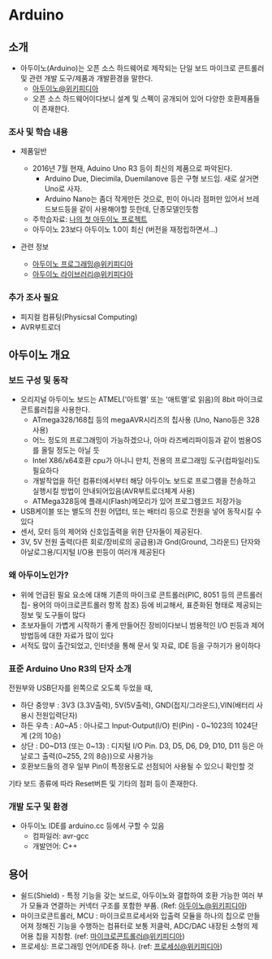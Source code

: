 # Arduino

## 소개

* 아두이노(Arduino)는 오픈 소스 하드웨어로 제작되는 단일 보드 마이크로 콘트롤러 및 관련 개발 도구/제품과 개발환경을 말한다.
   - [아두이노@위키피디아](https://ko.wikipedia.org/wiki/%EC%95%84%EB%91%90%EC%9D%B4%EB%85%B8)
   - 오픈 소스 하드웨어이다보니 설계 및 스펙이 공개되어 있어 다양한 호환제품들이 존재한다.

### 조사 및 학습 내용

* 제품일반
   - 2016년 7월 현재, Aduino Uno R3 등이 최신의 제품으로 파악된다.
      - Arduino Due, Diecimila, Duemilanove 등은 구형 보드임. 새로 살거면 Uno로 사자.
      - Arduino Nano는 좀더 작게만든 것으로, 핀이 아니라 점퍼만 있어서 브레드보드등을 같이 사용해야할 듯한데, 단종모델인듯함
   - 주학습자료: [나의 첫 아두이노 프로젝트](http://book.daum.net/detail/book.do?bookid=KOR9788966260676)
   - 아두이노 23보다 아두이노 1.0이 최신 (버전을 재정립하면서...)

* 관련 정보
   - [아두이노 프로그래밍@위키피디아](https://ko.wikipedia.org/wiki/%EC%95%84%EB%91%90%EC%9D%B4%EB%85%B8_%ED%94%84%EB%A1%9C%EA%B7%B8%EB%9E%98%EB%B0%8D)
   - [아두이노 라이브러리@위키피다아](https://ko.wikipedia.org/wiki/%EC%95%84%EB%91%90%EC%9D%B4%EB%85%B8_%EB%9D%BC%EC%9D%B4%EB%B8%8C%EB%9F%AC%EB%A6%AC)

### 추가 조사 필요
   - 피지컬 컴퓨팅(Physicsal Computing)
   - AVR부트로더

## 아두이노 개요

### 보드 구성 및 동작
   - 오리지널 아두이노 보드는 ATMEL('아트멜' 또는 '애트멜'로 읽음)의 8bit 마이크로 콘트롤러칩을 사용한다.
      - ATmega328/168칩 등의 megaAVR시리즈의 칩사용 (Uno, Nano등은 328사용)
      - 어느 정도의 프로그래밍이 가능하겠으나, 아마 라즈베리파이등과 같이 범용OS를 올릴 정도는 아닐 듯
      - Intel X86/x64호환 cpu가 아니니 만치, 전용의 프로그래밍 도구(컴파일러)도 필요하다
      - 개발작업을 하던 컴퓨터에서부터 해당 아두이노 보드로 프로그램을 전송하고 실행시킬 방법이 안내되어있음(AVR부트로더체계 사용)
      - ATMega328등에 플래시(Flash)메모리가 있어 프로그램코드 저장가능
   - USB케이블 또는 별도의 전원 어댑터, 또는 배터리 등으로 전원을 넣어 동작시킬 수 있다
   - 센서, 모터 등의 제어와 신호입출력을 위한 단자들이 제공된다.
   - 3V, 5V 전원 출력(다른 회로/장비로의 공급용)과 Gnd(Ground, 그라운드) 단자와 아날로그용/디지털 I/O용 핀등이 여러개 제공된다

### 왜 아두이노인가?
   - 위에 언급된 필요 요소에 대해 기존의 마이크로 콘트롤러(PIC, 8051 등의 콘트롤러칩- 용어의 마이크로콘트롤러 항목 참조) 등에 비교해서, 표준화된 형태로 제공되는 정보 및 도구들이 많다
   - 초보자들이 가볍게 시작하기 좋게 만들어진 장비이다보니 범용적인 I/O 핀등과 제어방법등에 대한 자료가 많이 있다
   - 서적도 많이 출간되었고, 인터넷을 통해 문서 및 자료, IDE 등을 구하기가 용이하다

### 표준 Arduino Uno R3의 단자 소개

전원부와 USB단자를 왼쪽으로 오도록 두었을 때,

   - 하단 중앙부 : 3V3 (3.3V출력), 5V(5V출력), GND(접지/그라운드),VIN(배터리 사용시 전원입력단자)
   - 하든 우측 : A0~A5 : 아나로그 Input-Output(I/O) 핀(Pin) - 0~1023의 1024단계 (2의 10승)
   - 상단 : D0~D13 (또는 0~13) : 디지털 I/O Pin. D3, D5, D6, D9, D10, D11 등은 아날로그 출력(0~255, 2의 8승))으로 사용가능
   - 호환보드들의 경우 일부 Pin이 특정용도로 선점되어 사용될 수 있으니 확인할 것


기타 보드 종류에 따라 Reset버튼 및 기타의 점퍼 등이 존재한다.

### 개발 도구 및 환경

* 아두이노 IDE를 arduino.cc 등에서 구할 수 있음
   - 컴파일러: avr-gcc
   - 개발언어: C++


## 용어

* 쉴드(Shield) - 특정 기능을 갖는 보드로, 아두이노와 결합하여 호환 가능한 여러 부가 모듈과 연결하는 커넥터 구조를 포함한 부품.
(Ref: [아두이노@위키피디아](https://ko.wikipedia.org/wiki/%EC%95%84%EB%91%90%EC%9D%B4%EB%85%B8#.EC.89.B4.EB.93.9C))
* 마이크로콘트롤러, MCU : 마이크로프로세서와 입출력 모듈을 하나의 칩으로 만들어져 정해진 기능을 수행하는 컴퓨터로 보통 저클럭, ADC/DAC 내장된 소형의 제어용 칩을 지칭함. (ref: [마이크로콘트롤러@위키피디아](https://ko.wikipedia.org/wiki/%EB%A7%88%EC%9D%B4%ED%81%AC%EB%A1%9C%EC%BB%A8%ED%8A%B8%EB%A1%A4%EB%9F%AC))
* 프로세싱: 프로그래밍 언어/IDE중 하나. (ref: [프로세싱@위키피디아](https://ko.wikipedia.org/wiki/%ED%94%84%EB%A1%9C%EC%84%B8%EC%8B%B1_(%ED%94%84%EB%A1%9C%EA%B7%B8%EB%9E%98%EB%B0%8D_%EC%96%B8%EC%96%B4)))